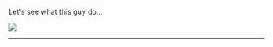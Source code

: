 Let's see what this guy do...

<img src="https://github-readme-stats.vercel.app/api/top-langs/?username=azuremist208&theme=tokyonight&hide_border=false&include_all_commits=true&count_private=true&layout=compact&langs_count=50" />


---

<!--
---


## stuff that I've used
  <a href="https://developer.mozilla.org/en-US/docs/Web/JavaScript"><img src="https://skillicons.dev/icons?i=js&theme=dark" alt="JavaScript"></a>
  <a href="https://developer.mozilla.org/en-US/docs/Web/CSS"><img src="https://skillicons.dev/icons?i=css&theme=dark" alt="css"></a>
  <a href="https://developer.mozilla.org/en-US/docs/Web/html"><img src="https://skillicons.dev/icons?i=html&theme=dark" alt="html"></a>
  <a href="https://www.python.org/"><img src="https://skillicons.dev/icons?i=py&theme=dark" alt="Python"></a>


<a href="https://tailwindcss.com"><img src="https://skillicons.dev/icons?i=tailwind&theme=dark" alt="css"></a>
  



  <a href="https://vuejs.org"><img src="https://skillicons.dev/icons?i=vue&theme=dark" alt="Vue.js"></a>
  <a href="https://flask.palletsprojects.com/"><img src="https://skillicons.dev/icons?i=flask&theme=dark" alt="Flask"></a>
  <a href="https://git-scm.com/"><img src="https://skillicons.dev/icons?i=git&theme=dark" alt="Git"></a>
  <a href="https://www.vim.org/"><img src="https://skillicons.dev/icons?i=vim&theme=dark" alt="Vim"></a>
  <a href="https://neovim.io/"><img src="https://skillicons.dev/icons?i=neovim&theme=dark" alt="Neovim"></a>
  <a href="https://vitejs.dev/"><img src="https://skillicons.dev/icons?i=vite&theme=dark" alt="Vite"></a>
  <a href="https://www.sqlite.org/"><img src="https://skillicons.dev/icons?i=sqlite&theme=dark" alt="SQLite"></a>
  <a href="https://www.postgresql.org/"><img src="https://skillicons.dev/icons?i=postgres&theme=dark" alt="PostgreSQL"></a>
  <a href="https://redis.io/"><img src="https://skillicons.dev/icons?i=redis&theme=dark" alt="Redis"></a>


---
-->
